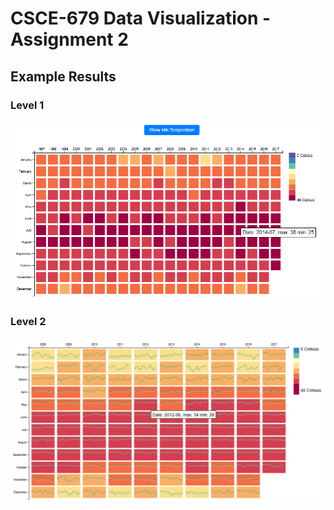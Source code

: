# CSCE-679 Data Visualization - Assignment 2

## Example Results

### Level 1
![Level 1 Example](./Level1_Example.png)

### Level 2
![Level 2 Example](./Level2_Example.png)
